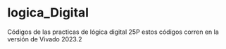 # logica_Digital
Códigos de las practicas de lógica digital 25P
estos códigos corren en la versión de Vivado 2023.2
